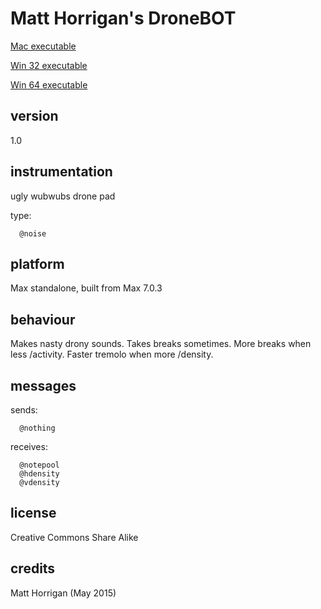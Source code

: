 # Matt Horrigan's DroneBOT #

[Mac executable](https://www.sfu.ca/musebots/Musebot_Test_Suite/Musebots/Keys_Pads_generators/mh_DroneBOT.zip)

[Win 32 executable](https://www.sfu.ca/musebots/Musebot_Test_Suite/Musebots_Win32/Keys_Pads_generators/mh_DroneBOT_w32.zip)

[Win 64 executable](https://www.sfu.ca/musebots/Musebot_Test_Suite/Musebots_Win64/Keys_Pads_generators/mh_DroneBOT_w64.zip)

## version ##

1.0

## instrumentation ##

ugly wubwubs drone pad

type:

      @noise

## platform ##

Max standalone, built from Max 7.0.3

## behaviour ##

Makes nasty drony sounds.
Takes breaks sometimes.
More breaks when less /activity.
Faster tremolo when more /density.

## messages ##

sends:

      @nothing

receives:

      @notepool
      @hdensity
      @vdensity

## license ##

Creative Commons Share Alike

## credits ##

Matt Horrigan (May 2015)
